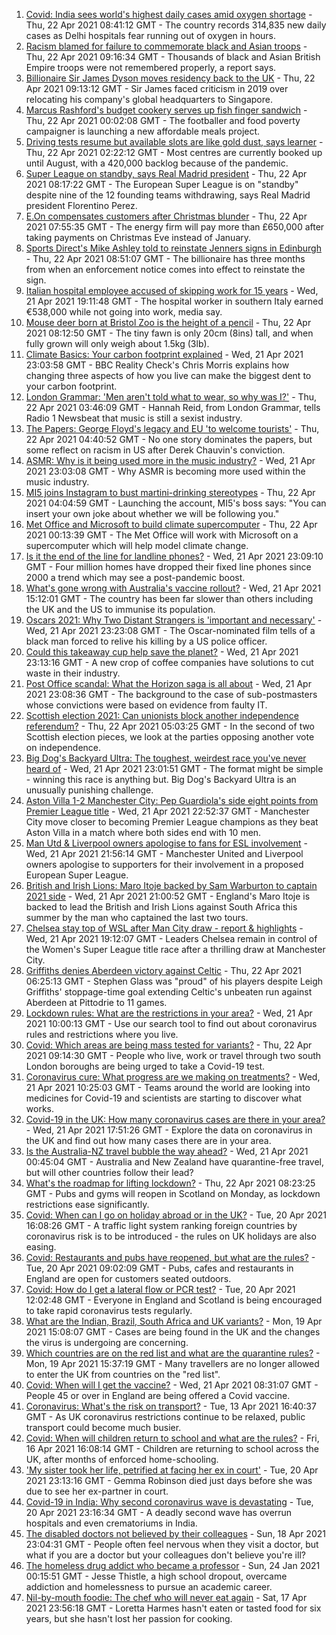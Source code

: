 1. [Covid: India sees world's highest daily cases amid oxygen shortage](https://www.bbc.co.uk/news/world-asia-india-56826645) - Thu, 22 Apr 2021 08:41:12 GMT - The country records 314,835 new daily cases as Delhi hospitals fear running out of oxygen in hours.
2. [Racism blamed for failure to commemorate black and Asian troops](https://www.bbc.co.uk/news/uk-56840131) - Thu, 22 Apr 2021 09:16:34 GMT - Thousands of black and Asian British Empire troops were not remembered properly, a report says.
3. [Billionaire Sir James Dyson moves residency back to the UK](https://www.bbc.co.uk/news/business-56840781) - Thu, 22 Apr 2021 09:13:12 GMT - Sir James faced criticism in 2019 over relocating his company's global headquarters to Singapore.
4. [Marcus Rashford's budget cookery serves up fish finger sandwich](https://www.bbc.co.uk/news/education-56825700) - Thu, 22 Apr 2021 00:02:08 GMT - The footballer and food poverty campaigner is launching a new affordable meals project.
5. [Driving tests resume but available slots are like gold dust, says learner](https://www.bbc.co.uk/news/uk-56834724) - Thu, 22 Apr 2021 02:22:12 GMT - Most centres are currently booked up until August, with a 420,000 backlog because of the pandemic.
6. [Super League on standby, says Real Madrid president](https://www.bbc.co.uk/sport/football/56842442) - Thu, 22 Apr 2021 08:17:22 GMT - The European Super League is on "standby" despite nine of the 12 founding teams withdrawing, says Real Madrid president Florentino Perez.
7. [E.On compensates customers after Christmas blunder](https://www.bbc.co.uk/news/business-56842352) - Thu, 22 Apr 2021 07:55:35 GMT - The energy firm will pay more than £650,000 after taking payments on Christmas Eve instead of January.
8. [Sports Direct's Mike Ashley told to reinstate Jenners signs in Edinburgh](https://www.bbc.co.uk/news/uk-scotland-edinburgh-east-fife-56830284) - Thu, 22 Apr 2021 08:51:07 GMT - The billionaire has three months from when an enforcement notice comes into effect to reinstate the sign.
9. [Italian hospital employee accused of skipping work for 15 years](https://www.bbc.co.uk/news/world-europe-56822571) - Wed, 21 Apr 2021 19:11:48 GMT - The hospital worker in southern Italy earned €538,000 while not going into work, media say.
10. [Mouse deer born at Bristol Zoo is the height of a pencil](https://www.bbc.co.uk/news/uk-england-bristol-56841632) - Thu, 22 Apr 2021 08:12:50 GMT - The tiny fawn is only 20cm (8ins) tall, and when fully grown will only weigh about 1.5kg (3lb).
11. [Climate Basics: Your carbon footprint explained](https://www.bbc.co.uk/news/science-environment-56822950) - Wed, 21 Apr 2021 23:03:58 GMT - BBC Reality Check's Chris Morris explains how changing three aspects of how you live can make the biggest dent to your carbon footprint.
12. [London Grammar: 'Men aren't told what to wear, so why was I?'](https://www.bbc.co.uk/news/newsbeat-56800957) - Thu, 22 Apr 2021 03:46:09 GMT - Hannah Reid, from London Grammar, tells Radio 1 Newsbeat that music is still a sexist industry.
13. [The Papers: George Floyd's legacy and EU 'to welcome tourists'](https://www.bbc.co.uk/news/blogs-the-papers-56840119) - Thu, 22 Apr 2021 04:40:52 GMT - No one story dominates the papers, but some reflect on racism in US after Derek Chauvin's conviction.
14. [ASMR: Why is it being used more in the music industry?](https://www.bbc.co.uk/news/entertainment-arts-56837707) - Wed, 21 Apr 2021 23:03:08 GMT - Why ASMR is becoming more used within the music industry.
15. [MI5 joins Instagram to bust martini-drinking stereotypes](https://www.bbc.co.uk/news/uk-56840811) - Thu, 22 Apr 2021 04:04:59 GMT - Launching the account, MI5's boss says: "You can insert your own joke about whether we will be following you."
16. [Met Office and Microsoft to build climate supercomputer](https://www.bbc.co.uk/news/technology-56840169) - Thu, 22 Apr 2021 00:13:39 GMT - The Met Office will work with Microsoft on a supercomputer which will help model climate change.
17. [Is it the end of the line for landline phones?](https://www.bbc.co.uk/news/business-56831212) - Wed, 21 Apr 2021 23:09:10 GMT - Four million homes have dropped their fixed line phones since 2000 a trend which may see a post-pandemic boost.
18. [What's gone wrong with Australia's vaccine rollout?](https://www.bbc.co.uk/news/world-australia-56825920) - Wed, 21 Apr 2021 15:12:01 GMT - The country has been far slower than others including the UK and the US to immunise its population.
19. [Oscars 2021: Why Two Distant Strangers is 'important and necessary'](https://www.bbc.co.uk/news/entertainment-arts-56813176) - Wed, 21 Apr 2021 23:23:08 GMT - The Oscar-nominated film tells of a black man forced to relive his killing by a US police officer.
20. [Could this takeaway cup help save the planet?](https://www.bbc.co.uk/news/business-56582456) - Wed, 21 Apr 2021 23:13:16 GMT - A new crop of coffee companies have solutions to cut waste in their industry.
21. [Post Office scandal: What the Horizon saga is all about](https://www.bbc.co.uk/news/business-56718036) - Wed, 21 Apr 2021 23:08:36 GMT - The background to the case of sub-postmasters whose convictions were based on evidence from faulty IT.
22. [Scottish election 2021: Can unionists block another independence referendum?](https://www.bbc.co.uk/news/uk-scotland-scotland-politics-56835961) - Thu, 22 Apr 2021 05:03:25 GMT - In the second of two Scottish election pieces, we look at the parties opposing another vote on independence.
23. [Big Dog's Backyard Ultra: The toughest, weirdest race you've never heard of](https://www.bbc.co.uk/sport/56720358) - Wed, 21 Apr 2021 23:01:51 GMT - The format might be simple - winning this race is anything but. Big Dog's Backyard Ultra is an unusually punishing challenge.
24. [Aston Villa 1-2 Manchester City: Pep Guardiola's side eight points from Premier League title](https://www.bbc.co.uk/sport/football/56741406) - Wed, 21 Apr 2021 22:52:37 GMT - Manchester City move closer to becoming Premier League champions as they beat Aston Villa in a match where both sides end with 10 men.
25. [Man Utd & Liverpool owners apologise to fans for ESL involvement](https://www.bbc.co.uk/sport/football/56828413) - Wed, 21 Apr 2021 21:56:14 GMT - Manchester United and Liverpool owners apologise to supporters for their involvement in a proposed European Super League.
26. [British and Irish Lions: Maro Itoje backed by Sam Warburton to captain 2021 side](https://www.bbc.co.uk/sport/rugby-union/56832630) - Wed, 21 Apr 2021 21:00:52 GMT - England's Maro Itoje is backed to lead the British and Irish Lions against South Africa this summer by the man who captained the last two tours.
27. [Chelsea stay top of WSL after Man City draw - report & highlights](https://www.bbc.co.uk/sport/football/56741399) - Wed, 21 Apr 2021 19:12:07 GMT - Leaders Chelsea remain in control of the Women's Super League title race after a thrilling draw at Manchester City.
28. [Griffiths denies Aberdeen victory against Celtic](https://www.bbc.co.uk/sport/football/56564060) - Thu, 22 Apr 2021 06:25:13 GMT - Stephen Glass was "proud" of his players despite Leigh Griffiths' stoppage-time goal extending Celtic's unbeaten run against Aberdeen at Pittodrie to 11 games.
29. [Lockdown rules: What are the restrictions in your area?](https://www.bbc.co.uk/news/uk-54373904) - Wed, 21 Apr 2021 10:00:13 GMT - Use our search tool to find out about coronavirus rules and restrictions where you live.
30. [Covid: Which areas are being mass tested for variants?](https://www.bbc.co.uk/news/explainers-54872039) - Thu, 22 Apr 2021 09:14:30 GMT - People who live, work or travel through two south London boroughs are being urged to take a Covid-19 test.
31. [Coronavirus cure: What progress are we making on treatments?](https://www.bbc.co.uk/news/health-52354520) - Wed, 21 Apr 2021 10:25:03 GMT - Teams around the world are looking into medicines for Covid-19 and scientists are starting to discover what works.
32. [Covid-19 in the UK: How many coronavirus cases are there in your area?](https://www.bbc.co.uk/news/uk-51768274) - Wed, 21 Apr 2021 17:51:26 GMT - Explore the data on coronavirus in the UK and find out how many cases there are in your area.
33. [Is the Australia-NZ travel bubble the way ahead?](https://www.bbc.co.uk/news/business-56796943) - Wed, 21 Apr 2021 00:45:04 GMT - Australia and New Zealand have quarantine-free travel, but will other countries follow their lead?
34. [What's the roadmap for lifting lockdown?](https://www.bbc.co.uk/news/explainers-52530518) - Thu, 22 Apr 2021 08:23:25 GMT - Pubs and gyms will reopen in Scotland on Monday, as lockdown restrictions ease significantly.
35. [Covid: When can I go on holiday abroad or in the UK?](https://www.bbc.co.uk/news/explainers-52646738) - Tue, 20 Apr 2021 16:08:26 GMT - A traffic light system ranking foreign countries by coronavirus risk is to be introduced - the rules on UK holidays are also easing.
36. [Covid: Restaurants and pubs have reopened, but what are the rules?](https://www.bbc.co.uk/news/business-52977388) - Tue, 20 Apr 2021 09:02:09 GMT - Pubs, cafes and restaurants in England are open for customers seated outdoors.
37. [Covid: How do I get a lateral flow or PCR test?](https://www.bbc.co.uk/news/health-51943612) - Tue, 20 Apr 2021 12:02:48 GMT - Everyone in England and Scotland is being encouraged to take rapid coronavirus tests regularly.
38. [What are the Indian, Brazil, South Africa and UK variants?](https://www.bbc.co.uk/news/health-55659820) - Mon, 19 Apr 2021 15:08:07 GMT - Cases are being found in the UK and the changes the virus is undergoing are concerning.
39. [Which countries are on the red list and what are the quarantine rules?](https://www.bbc.co.uk/news/explainers-52544307) - Mon, 19 Apr 2021 15:37:19 GMT - Many travellers are no longer allowed to enter the UK from countries on the "red list".
40. [Covid: When will I get the vaccine?](https://www.bbc.co.uk/news/health-55045639) - Wed, 21 Apr 2021 08:31:07 GMT - People 45 or over in England are being offered a Covid vaccine.
41. [Coronavirus: What's the risk on transport?](https://www.bbc.co.uk/news/health-51736185) - Tue, 13 Apr 2021 16:40:37 GMT - As UK coronavirus restrictions continue to be relaxed, public transport could become much busier.
42. [Covid: When will children return to school and what are the rules?](https://www.bbc.co.uk/news/education-51643556) - Fri, 16 Apr 2021 16:08:14 GMT - Children are returning to school across the UK, after months of enforced home-schooling.
43. ['My sister took her life, petrified at facing her ex in court'](https://www.bbc.co.uk/news/uk-56539465) - Tue, 20 Apr 2021 23:13:16 GMT - Gemma Robinson died just days before she was due to see her ex-partner in court.
44. [Covid-19 in India: Why second coronavirus wave is devastating](https://www.bbc.co.uk/news/world-asia-india-56811315) - Tue, 20 Apr 2021 23:16:34 GMT - A deadly second wave has overrun hospitals and even crematoriums in India.
45. [The disabled doctors not believed by their colleagues](https://www.bbc.co.uk/news/disability-56244376) - Sun, 18 Apr 2021 23:04:31 GMT - People often feel nervous when they visit a doctor, but what if you are a doctor but your colleagues don't believe you're ill?
46. [The homeless drug addict who became a professor](https://www.bbc.co.uk/news/stories-55559382) - Sun, 24 Jan 2021 00:15:51 GMT - Jesse Thistle, a high school dropout, overcame addiction and homelessness to pursue an academic career.
47. [Nil-by-mouth foodie: The chef who will never eat again](https://www.bbc.co.uk/news/stories-56688582) - Sat, 17 Apr 2021 23:56:18 GMT - Loretta Harmes hasn't eaten or tasted food for six years, but she hasn't lost her passion for cooking.
